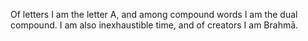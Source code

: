 Of letters I am the letter A, and among compound words I am the dual compound. I am also inexhaustible time, and of creators I am Brahmā.